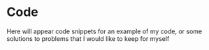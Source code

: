 # Code
Here will appear code snippets for an example of my code, or some solutions to problems that I would like to keep for myself

